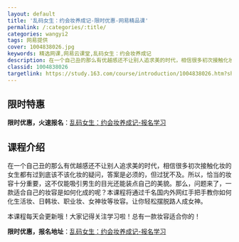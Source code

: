 ```yaml
---
layout: default
title: '乱码女生：约会妆养成记-限时优惠-网易精品课'
permalink: /:categories/:title/
categories: wangyi2
tags: 网易提供
cover: 1004838026.jpg
keywords: 精选网课,网易云课堂,乱码女生：约会妆养成记
description: 在一个自己丑的那么有优越感还不让别人追求美的时代，相信很多初次接触化妆的女生都有过到底该不该化妆的疑问，答案是必须的，但
classid: 1004838026
targetlink: https://study.163.com/course/introduction/1004838026.htm?share=1&shareId=1025206652&utm_campaign=share&utm_medium=iphoneShare&utm_source=&utm_u=1025206652
---
```


## 限时特惠

**限时优惠，火速报名**：[乱码女生：约会妆养成记-报名学习](https://study.163.com/course/introduction/1004838026.htm?share=1&shareId=1025206652&utm_campaign=share&utm_medium=iphoneShare&utm_source=&utm_u=1025206652)

## 课程介绍

在一个自己丑的那么有优越感还不让别人追求美的时代，相信很多初次接触化妆的女生都有过到底该不该化妆的疑问，答案是必须的，但过犹不及。所以，恰当的妆容十分重要，这不仅能吸引男生的目光还能装点自己的美貌。那么，问题来了，一款适合自己的妆容是如何化成的呢？本课程将通过千名国内外网红手把手教你如何化生活妆、日韩妆、职业妆、女神妆等妆容。让你轻松摆脱路人成女神。

本课程每天会更新哦！大家记得关注学习啦！总有一款妆容适合你的！

**限时优惠，报名地址**：[乱码女生：约会妆养成记-报名学习](https://study.163.com/course/introduction/1004838026.htm?share=1&shareId=1025206652&utm_campaign=share&utm_medium=iphoneShare&utm_source=&utm_u=1025206652)

